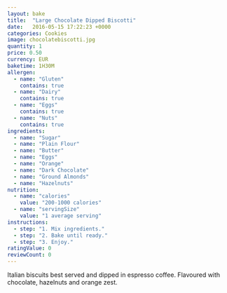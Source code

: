 ```yaml
---
layout: bake
title:  "Large Chocolate Dipped Biscotti"
date:   2016-05-15 17:22:23 +0000
categories: Cookies
image: chocolatebiscotti.jpg
quantity: 1
price: 0.50
currency: EUR
baketime: 1H30M
allergen:
  - name: "Gluten"
    contains: true
  - name: "Dairy"
    contains: true
  - name: "Eggs"
    contains: true
  - name: "Nuts"
    contains: true
ingredients:
  - name: "Sugar"
  - name: "Plain Flour"
  - name: "Butter"
  - name: "Eggs"
  - name: "Orange"
  - name: "Dark Chocolate"
  - name: "Ground Almonds"
  - name: "Hazelnuts"
nutrition:
  - name: "calories"
    value: "200-1000 calories"
  - name: "servingSize"
    value: "1 average serving"
instructions:
  - step: "1. Mix ingredients."
  - step: "2. Bake until ready."
  - step: "3. Enjoy."
ratingValue: 0
reviewCount: 0
---
```

Italian biscuits best served and dipped in espresso coffee. Flavoured with chocolate, hazelnuts and orange zest.
